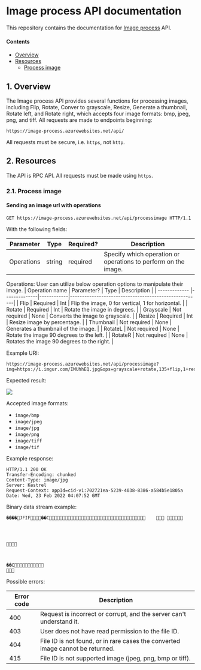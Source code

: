 # Image process API documentation

This repository contains the documentation for [Image process](https://github.com/ChungNYCU/image-process-api) API.

#### Contents

- [Overview](#1-overview)
- [Resources](#2-resources)
  - [Process image](#21-process-image)

## 1. Overview

The Image process API provides several functions for processing images, including Flip, Rotate, Conver to grayscale, Resize, Generate a thumbnail, Rotate left, and Rotate right, which accepts four image formats: bmp, jpeg, png, and tiff. All requests are made to endpoints beginning:

`https://image-process.azurewebsites.net/api/`

All requests must be secure, i.e. `https`, not `http`.


## 2. Resources

The API is RPC API. All requests must be made using `https`.

### 2.1. Process image

#### Sending an image url with operations

```
GET https://image-process.azurewebsites.net/api/processimage HTTP/1.1
```


With the following fields:

| Parameter       | Type         | Required?  | Description                                                    |
| -------------   |--------------|------------|----------------------------------------------------------------|
| Operations      | string       | required   | Specify which operation or operations to perform on the image. |

Operations:
User can utilize below operation options to manipulate their image.
| Operation name  | Parameter?   | Type       | Description                                          |
| -------------   |--------------|------------|------------------------------------------------------|
| Flip            | Required     | Int        | Flip the image, 0 for vertical, 1 for horizontal.    |
| Rotate          | Required     | Int        | Rotate the image in degrees.                         |
| Grayscale       | Not required | None       | Converts the image to grayscale.                     |
| Resize          | Required     | Int        | Resize image by percentage.                          |
| Thumbnail       | Not required | None       | Generates a thumbnail of the image.                  |
| RotateL         | Not required | None       | Rotate the image 90 degrees to the left.             |
| RotateR         | Not required | None       | Rotates the image 90 degrees to the right.           |

Example URI:

```
https://image-process.azurewebsites.net/api/processimage?img=https://i.imgur.com/IMUhhEQ.jpg&ops=grayscale+rotate,135+flip,1+resize,50
```

Expected result:

![](https://i.imgur.com/qy88frp.jpg)


Accepted image formats:

* `image/bmp`
* `image/jpeg`
* `image/jpg`
* `image/png`
* `image/tiff`
* `image/tif`


Example response:
```
HTTP/1.1 200 OK
Transfer-Encoding: chunked
Content-Type: image/jpg
Server: Kestrel
Request-Context: appId=cid-v1:702721ea-5239-4038-8386-a584b5e1805a
Date: Wed, 23 Feb 2022 04:07:52 GMT
```

Binary data stream example:
```
����JFIF��C			





	


��C

```

Possible errors:

| Error code | Description                                                                                        |
| -----------|----------------------------------------------------------------------------------------------------|
| 400        | Request is incorrect or corrupt, and the server can't understand it.                               |
| 403        | User does not have read permission to the file ID.                                                 |
| 404        | File ID is not found, or in rare cases the converted image cannot be returned.                     |
| 415        | File ID is not supported image (jpeg, png, bmp or tiff).                                           |